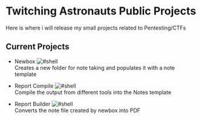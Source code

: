 # Twitching Astronauts Public Projects

Here is where i will release my small projects related to Pentesting/CTFs

## Current Projects

- Newbox ![#shell](https://img.shields.io/badge/Language-Shell-blue?logo=gnubash)<br>
    Creates a new folder for note taking and populates it with a note template

- Report Compile ![#shell](https://img.shields.io/badge/Language-Shell-blue?logo=gnubash)<br>
    Compile the output from different tools into the Notes template

- Report Builder ![#shell](https://img.shields.io/badge/Language-Shell-blue?logo=gnubash)<br>
    Converts the note file created by newbox into PDF
